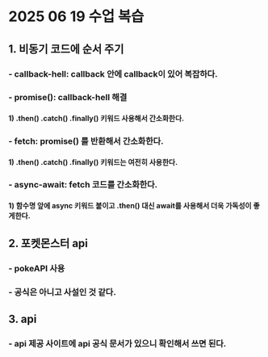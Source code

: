# 2025 06 19 수업 복습
## 1. 비동기 코드에 순서 주기
### - callback-hell: callback 안에 callback이 있어 복잡하다.
### - promise(): callback-hell 해결
#### 1) .then() .catch() .finally() 키워드 사용해서 간소화한다.
### - fetch: promise() 를 반환해서 간소화한다.
#### 1) .then() .catch() .finally() 키워드는 여전히 사용한다.
### - async-await: fetch 코드를  간소화한다.
#### 1) 함수명 앞에 async 키워드 붙이고 .then() 대신 await를 사용해서 더욱 가독성이 좋게한다.
## 2. 포켓몬스터 api
### - pokeAPI 사용
### - 공식은 아니고 사설인 것 같다.
## 3. api
### - api 제공 사이트에 api 공식 문서가 있으니 확인해서 쓰면 된다.
